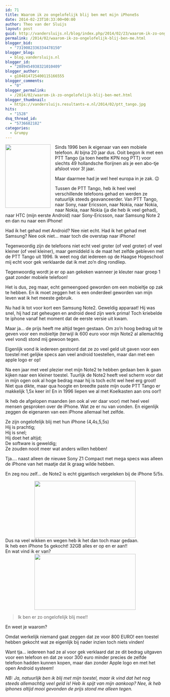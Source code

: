 ```yaml
---
id: 71
title: Waarom ik zo ongelofelijk blij ben met mijn iPhone5s
date: 2014-02-23T10:33:00+00:00
author: Theo van der Sluijs
layout: post
guid: http://vandersluijs.nl/blog/index.php/2014/02/23/waarom-ik-zo-ongelofelijk-blij-ben-me/
permalink: /2014/02/waarom-ik-zo-ongelofelijk-blij-ben-me.html
blogger_bid:
  - "7319082336334478150"
blogger_blog:
  - blog.vandersluijs.nl
blogger_id:
  - "2889454938321010409"
blogger_author:
  - g104814725400115166555
blogger_comments:
  - "0"
blogger_permalink:
  - /2014/02/waarom-ik-zo-ongelofelijk-blij-ben-met.html
blogger_thumbnail:
  - https://vandersluijs.resultants-e.nl/2014/02/ptt_tango.jpg
hits:
  - "1528"
dsq_thread_id:
  - "5736682182"
categories:
  - Grumpy
---
```

<div style="clear: both; text-align: center;">
  <a href=https://vandersluijs.resultants-e.nl/2014/02/ptt_tango.jpg" style="clear: left; float: left; margin-bottom: 1em; margin-right: 1em;"><img border="0" src="https://vandersluijs.resultants-e.nl/2014/02/ptt_tango.jpg" height="200" width="143" /></a>
</div>

Sinds 1996 ben ik eigenaar van een mobiele telefoon. Al bijna 20 jaar dus. Ooit begon ik met een PTT Tango (ja toen heette KPN nog PTT) voor slechts 49 hollandsche florijnen als je een abo-tje afsloot voor 3! jaar.

Maar daarmee had je wel heel europa in je zak. 😉

Tussen de PTT Tango, heb ik heel veel verschillende telefoons gehad en werden ze natuurlijk steeds geavanceerder. Van PTT Tango, naar Sony, naar Ericsson, naar Nokia, naar Nokia, naar Nokia, naar Nokia (ja die heb ik veel gehad), naar HTC (mijn eerste Android) naar Sony-Ericsson, naar Samsung Note 2 en dan nu naar een iPhone!

Had ik het gehad met Android? Nee niet echt. Had ik het gehad met Samsung? Nee ook niet&#8230; maar toch die overstap naar iPhone!  
<!--more-->

  
Tegenwoordig zijn de telefoons niet echt veel groter (of veel groter) of veel kleiner (of veel kleiner), maar gemiddeld is de maat het zelfde gebleven met de PTT Tango uit 1996. Ik weet nog dat iedereen op de Haagse Hogeschool mij echt voor gek verklaarde dat ik met zo&#8217;n ding rondliep.

Tegenwoordig wordt je er op aan gekeken wanneer je kleuter naar groep 1 gaat zonder mobiele telefoon!

Het is dus, zeg maar, echt gemeengoed geworden om een mobieltje op zak te hebben. En ik moet zeggen het is een onderdeel geworden van mijn leven wat ik het meeste gebruik.

Nu had ik tot voor kort een Samsung Note2. Geweldig apparaat! Hij was snel, hij had zat geheugen en android deed zijn werk prima! Toch kriebelde te iphone vanaf het moment dat de eerste versie uit kwam.

Maar ja&#8230; de prijs heeft me altijd tegen gestaan. Om zo&#8217;n hoog bedrag uit te geven voor een mobieltje (terwijl ik 600 euro voor mijn Note2 al allemachtig veel vond) stond mij gewoon tegen.

Eigenlijk vond ik iedereen gestoord dat ze zo veel geld uit gaven voor een toestel met gelijke specs aan veel android toestellen, maar dan met een apple logo er op!

Na een jaar met veel plezier met mijn Note2 te hebben gedaan ben ik gaan kijken naar een kleiner toestel. Tuurlijk de Note2 heeft veel scherm voor dat in mijn ogen ook al hoge bedrag maar hij is toch echt wel heel erg groot! Niet qua dikte, maar qua hoogte en breedte paste mijn oude PTT Tango er makkelijk 1,5x keer in! En in 1996 liepen we al met Koelkasten aan ons oor!!

Ik heb de afgelopen maanden (en ook al ver daar voor) met heel veel mensen gesproken over de iPhone. Wat ze er nu van vonden. En eigenlijk zeggen de eigenaren van een iPhone allemaal het zelfde.

Ze zijn ongelofelijk blij met hun iPhone (4,4s,5,5s)  
Hij is prachtig;  
Hij is snel;  
Hij doet het altijd;  
De software is geweldig;  
Ze zouden nooit meer wat anders willen hebben!

Tja&#8230;. naast alleen de nieuwe Sony Z1 Compact met mega specs was alleen de iPhone van het maatje dat ik graag wilde hebben.

En zeg nou zelf&#8230; de Note2 is echt gigantisch vergeleken bij de iPhone 5/5s.

<div style="clear: both; text-align: center;">
  <a href=https://vandersluijs.resultants-e.nl/2014/02/iphone_5_vs_galaxy_note_2_2.jpg" style="margin-left: 1em; margin-right: 1em;"><img border="0" src="https://vandersluijs.resultants-e.nl/2014/02/iphone_5_vs_galaxy_note_2_2.jpg" height="179" width="320" /></a>
</div>

<div style="clear: both; text-align: center;">
</div>

<div style="clear: both; text-align: left;">
  Dus na veel wikken en wegen heb ik het dan toch maar gedaan.&nbsp;
</div>

<div style="clear: both; text-align: left;">
</div>

<div style="clear: both; text-align: left;">
  Ik heb een iPhone 5s gekocht! 32GB alles er op en er aan!!
</div>

<div style="clear: both; text-align: left;">
</div>

<div style="clear: both; text-align: left;">
  En wat vind ik er van?
</div>



<div style="clear: both; text-align: center;">
  <a href=https://vandersluijs.resultants-e.nl/2014/02/theo_van_der_Sluijs_iphone-5S.jpg" style="margin-left: 1em; margin-right: 1em;"><img border="0" src="https://vandersluijs.resultants-e.nl/2014/02/theo_van_der_Sluijs_iphone-5S.jpg" height="176" width="320" /></a>
</div>



> Ik ben er zo ongelofelijk blij mee!!&nbsp;

En weet je waarom?

Omdat werkelijk niemand gaat zeggen dat ze voor 800 EURO! een toestel hebben gekocht wat ze eigenlijk bij nader inzien toch niets vinden!

Want tja&#8230; iedereen had ze al voor gek verklaard dat ze dit bedrag uitgaven voor een telefoon en dat ze voor 300 euro minder precies de zelfde telefoon hadden kunnen kopen, maar dan zonder Apple logo en met het open Android systeem!

_NB: Ja, natuurlijk ben ik blij met mijn toestel, maar ik vind dat het nog steeds allemachtig veel geld is! Heb ik spijt van mijn aankoop? Nee, ik heb iphones altijd mooi gevonden de prijs stond me alleen tegen._